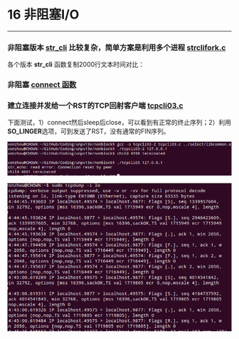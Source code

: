 # 16 非阻塞I/O
---


### 非阻塞版本 [str_cli](strclinonb.c) 比较复杂，简单方案是利用多个进程 [strclifork.c](strclifork.c)

各个版本 **str_cli** 函数复制2000行文本时间对比：


### 非阻塞 [connect 函数](../lib/connect_nonb.c)

### 建立连接并发给一个RST的TCP回射客户端 [tcpcli03.c](tcpcli03.c)


下面测试，1）connect然后sleep后close，可以看到有正常的终止序列；2）利用**SO_LINGER**选项，可到发送了RST，没有通常的FIN序列。

![](connect-close.png)

![](linger-RST.png)







